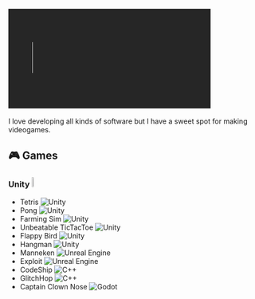 ![Welcome](./Assets/Welcome.gif)

I love developing all kinds of software but I have a sweet spot for making videogames.

## 🎮 Games
### Unity <img src="https://www.vectorlogo.zone/logos/unity3d/unity3d-icon.svg" width = 5%; height=5% />
- Tetris ![Unity]()
- Pong ![Unity](https://img.shields.io/badge/-Unity-grey?logo=unity)
- Farming Sim ![Unity](https://img.shields.io/badge/-Unity-grey?logo=unity)
- Unbeatable TicTacToe ![Unity](https://img.shields.io/badge/-Unity-grey?logo=unity)
- Flappy Bird ![Unity](https://img.shields.io/badge/-Unity-grey?logo=unity)
- Hangman ![Unity](https://img.shields.io/badge/-Unity-grey?logo=unity)
- Manneken ![Unreal Engine](https://img.shields.io/badge/-Unreal%20Engine-grey?logo=unreal-engine)
- Exploit ![Unreal Engine](https://img.shields.io/badge/-Unreal%20Engine-grey?logo=unreal-engine)
- CodeShip ![C++](https://img.shields.io/badge/-C++-grey?logo=cplusplus)
- GlitchHop ![C++](https://img.shields.io/badge/-C++-grey?logo=cplusplus)
- Captain Clown Nose ![Godot](https://img.shields.io/badge/-Godot-grey?logo=godot-engine&logoColor=white)
